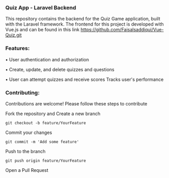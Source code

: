 ### Quiz App - Laravel Backend
This repository contains the backend for the Quiz Game application, built with the Laravel framework. The frontend for this project is developed with Vue.js and can be found in this link https://github.com/Faisalsaddiqui/Vue-Quiz.git
### Features:
• User authentication and authorization

• Create, update, and delete quizzes and questions

• User can attempt quizzes and receive scores
Tracks user's performance

### Contributing:
Contributions are welcome! Please follow these steps to contribute

Fork the repository and Create a new branch
```
git checkout -b feature/YourFeature
```
Commit your changes
```
git commit -m 'Add some feature'
```
Push to the branch 
```
git push origin feature/YourFeature
```
Open a Pull Request

